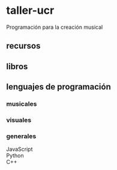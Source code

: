 # taller-ucr
Programación para la creación musical
## recursos
## libros
## lenguajes de programación
### musicales
### visuales
### generales
JavaScript  
Python  
C++  
